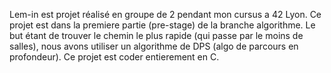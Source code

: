 Lem-in est projet réalisé en groupe de 2 pendant mon cursus a 42 Lyon. Ce projet est dans la premiere partie (pre-stage) de la branche algorithme. Le but étant de trouver le chemin le plus rapide (qui passe par le moins de salles), nous avons utiliser un algorithme de DPS (algo de parcours en profondeur).
Ce projet est coder entierement en C.
